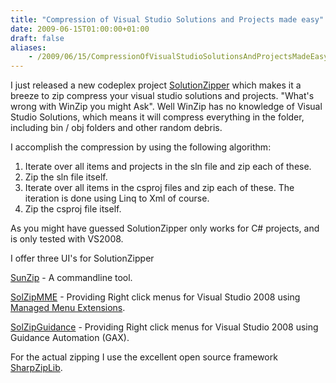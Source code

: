 ```yaml
---
title: "Compression of Visual Studio Solutions and Projects made easy"
date: 2009-06-15T01:00:00+01:00
draft: false
aliases:
    - /2009/06/15/CompressionOfVisualStudioSolutionsAndProjectsMadeEasy.aspx
---
```

I just released a new codeplex project [SolutionZipper](http://solzip.codeplex.com/) which makes it a breeze to zip compress your visual studio solutions and projects. "What's wrong with WinZip you might Ask". Well WinZip has no knowledge of Visual Studio Solutions, which means it will compress everything in the folder, including bin / obj folders and other random debris.

I accomplish the compression by using the following algorithm:

1. Iterate over all items and projects in the sln file and zip each of these.
1. Zip the sln file itself.
1. Iterate over all items in the csproj files and zip each of these. The iteration is done using Linq to Xml of course.
1. Zip the csproj file itself.

As you might have guessed SolutionZipper only works for C# projects, and is only tested with VS2008.

I offer three UI's for SolutionZipper

[SunZip](http://solzip.codeplex.com/Wiki/View.aspx?title=SunZip) - A commandline tool.

 

[SolZipMME](http://solzip.codeplex.com/Wiki/View.aspx?title=SolZipMME) - Providing Right click menus for Visual Studio 2008 using [Managed Menu Extensions](http://managedmenuextension.codeplex.com).

 

[SolZipGuidance](http://solzip.codeplex.com/Wiki/View.aspx?title=SolZipGuidance) - Providing Right click menus for Visual Studio 2008 using Guidance Automation (GAX).

 

For the actual zipping I use the excellent open source framework [SharpZipLib](http://www.icsharpcode.net/OpenSource/SharpZipLib).